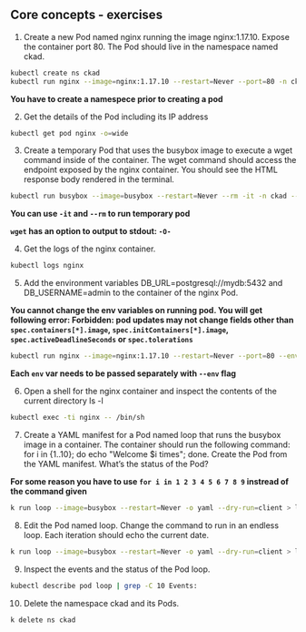 ## Core concepts - exercises

1. Create a new Pod named nginx running the image nginx:1.17.10. Expose the container port 80. The Pod should live in the namespace named ckad.

```bash
kubectl create ns ckad
kubectl run nginx --image=nginx:1.17.10 --restart=Never --port=80 -n ckad
```

**You have to create a namespece prior to creating a pod**

2. Get the details of the Pod including its IP address

```bash
kubectl get pod nginx -o=wide
```

3. Create a temporary Pod that uses the busybox image to execute a wget command inside of the container. The wget command should access the endpoint exposed by the nginx container. You should see the HTML response body rendered in the terminal.

```bash
kubectl run busybox --image=busybox --restart=Never --rm -it -n ckad -- wget -O- 10.1.0.66:80
```

**You can use `-it` and `--rm` to run temporary pod**

**`wget` has an option to output to stdout: `-O-`**

4. Get the logs of the nginx container.

```bash
kubectl logs nginx
```

5. Add the environment variables DB_URL=postgresql://mydb:5432 and DB_USERNAME=admin to the container of the nginx Pod.

**You cannot change the env variables on running pod. You will get following error: Forbidden: pod updates may not change fields other than `spec.containers[*].image`, `spec.initContainers[*].image`, `spec.activeDeadlineSeconds` or `spec.tolerations`**

```bash
kubectl run nginx --image=nginx:1.17.10 --restart=Never --port=80 --env="DB_URL=postgresql://mydb:5432" --env="DB_USERNAME=admin"
```

**Each `env` var needs to be passed separately with `--env` flag**

6. Open a shell for the nginx container and inspect the contents of the current directory ls -l

```bash
kubectl exec -ti nginx -- /bin/sh
```

7. Create a YAML manifest for a Pod named loop that runs the busybox image in a container. The container should run the following command: for i in {1..10}; do echo "Welcome $i times"; done. Create the Pod from the YAML manifest. What’s the status of the Pod?

**For some reason you have to use `for i in 1 2 3 4 5 6 7 8 9` instread of the command given**

```bash
k run loop --image=busybox --restart=Never -o yaml --dry-run=client > loop.yaml -- /bin/sh -c 'for i in 1 2 3 4 5 6 7 8 9; do echo "Welcome $i times";done'
```

8. Edit the Pod named loop. Change the command to run in an endless loop. Each iteration should echo the current date.

```bash
k run loop --image=busybox --restart=Never -o yaml --dry-run=client > loop.yaml -- /bin/sh -c 'while true; do echo `date`; done'
```

9. Inspect the events and the status of the Pod loop.

```bash
kubectl describe pod loop | grep -C 10 Events:
```

10. Delete the namespace ckad and its Pods.

```bash
k delete ns ckad
```